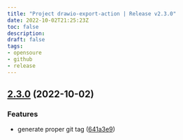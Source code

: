 ```yaml
---
title: "Project drawio-export-action | Release v2.3.0"
date: 2022-10-02T21:25:23Z
toc: false
description: 
draft: false
tags:
- opensoure
- github
- release
---
```

## [2.3.0](https://github.com/rlespinasse/drawio-export-action/compare/v2.2.0...v2.3.0) (2022-10-02)


### Features

* generate proper git tag ([641a3e9](https://github.com/rlespinasse/drawio-export-action/commit/641a3e9b0e8ac02947ec1061f7c4c60366c0d99b))



